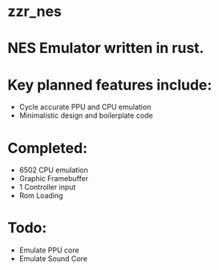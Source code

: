 # zzr_nes

# NES Emulator written in rust. 

# Key planned features include:
- Cycle accurate PPU and CPU emulation
- Minimalistic design and boilerplate code

# Completed:
- 6502 CPU emulation
- Graphic Framebuffer
- 1 Controller input
- Rom Loading

# Todo:
- Emulate PPU core
- Emulate Sound Core
